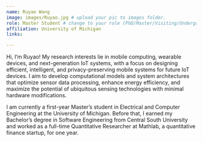 ```yaml
---
name: Ruyao Wang
image: images/Ruyao.jpg # upload your pic to images folder.
role: Master Student # change to your role (PhD/Master/Visiting/Undergraduate Student) 
affiliation: University of Michigan
links:

---
```

Hi, I’m Ruyao! My research interests lie in mobile computing, wearable devices, and next-generation IoT systems, with a focus on designing efficient, intelligent, and privacy-preserving mobile systems for future IoT devices. I aim to develop computational models and system architectures that optimize sensor data processing, enhance energy efficiency, and maximize the potential of ubiquitous sensing technologies with minimal hardware modifications.

I am currently a first-year Master’s student in Electrical and Computer Engineering at the University of Michigan. Before that, I earned my Bachelor’s degree in Software Engineering from Central South University and worked as a full-time Quantitative Researcher at Mathlab, a quantitative finance startup, for one year.
